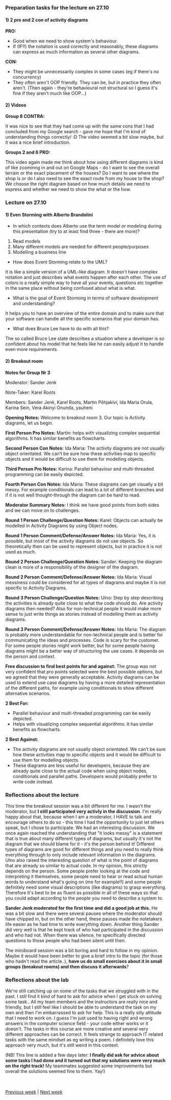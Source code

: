 ### Preparation tasks for the lecture on 27.10

#### 1) 2 pro and 2 con of activity diagrams

**PRO:**
* Good when we need to show system's behaviour.
* If (IF!!) the notation is used correctly and reasonably, these diagrams can express as much information as several other diagrams.

**CON:**
* They might be unnecessarily complex in some cases (eg if there's no concurrency)
* They often aren't OOP friendly. They can be, but in practice they often aren't. (Then again - they're behavioural not structural so I guess it's fine if they aren't much like OOP...)

#### 2) Videos

**Group 8 CONTRA:**

It was nice to see that they had come up with the same cons that I had concluded from my Google search - gave me hope that I'm kind of understanding things correctly! :D The video seemed a bit slow maybe, but it was a nice brief introduction.

**Groups 2 and 6 PRO:**

This video again made me think about how using different diagrams is kind of like zoominng in and out on Google Maps - do I want to see the overall terrain or the exact placement of the houses? Do I want to see where the shop is or do I also need to see the exact route from my house to the shop? We choose the right diagram based on how much details we need to express and whether we need to show the what or the how.

### Lecture on 27.10

#### 1) Even Storming with Alberto Brandolini <br>
* In which contexts does Alberto use the term model or modeling during this presentation (try to at least find three - there are more)?

1. Read models
2. Many different models are needed for different people/purposes
3. Modelling a business line

* How does Event Storming relate to the UML?

It is like a simple version of a UML-like diagram. It doesn't have complex notation and just describes what events happen after each other. The use of colors is a really simple way to have all your events, questions etc together in the same place without being confused about what is what.

* What is the goal of Event Storming in terms of software development and understanding?

It helps you to have an overview of the entire domain and to make sure that your software can handle all the specific scenarios that your domain has.

* What does Bruce Lee have to do with all this?

The so called Bruce Lee state describes a situation where a developer is so confident about his model that he feels like he can easily adjust it to handle even more requirements. 

#### 2) Breakout room

**Notes for Group Nr 3**

Moderator: Sander Jenk

Note-Taker: Karel Roots

Members: Sander Jenk, Karel Roots, Martin Põhjakivi, Ida Maria Orula, Karina Sein, Vera Akinyi Onunda, yauheni

**Opening Notes:**
Welcome to breakout room 3. Our topic is Activity diagrams, let us begin. <br>

**First Person Pro Notes:**
Martin: helps with visualizing complex sequential algorithms. It has similar benefits as flowcharts.

**Second Person Con Notes:**
Ida Maria: The activity diagrams are not usually object orientated. We can’t be sure how these activities map to specific objects and it would be difficult to use them for modelling objects.

**Third Person Pro Notes:**
Karina: Parallel behaviour and multi-threaded programming can be easily depicted.

**Fourth Person Con Notes:**
Ida Maria: These diagrams can get visually a bit messy. For example conditionals can lead to a lot of different branches and if it is not well thought-through the diagram can be hard to read.

**Moderator Summary Notes:**
I think we have good points from both sides and we can move on to challenges.

**Round 1 Person Challenge/Question Notes:**
Karel: Objects can actually be modelled in Activity Diagrams by using Object nodes.

**Round 1 Person Comment/Defense/Answer Notes:**
Ida Maria: Yes, it is possible, but most of the activity diagrams do not use objects. So theoretically then can be used to represent objects, but in practice it is not used as much.

**Round 2 Person Challenge/Question Notes:**
Sander: Keeping the diagram clean is more of a responsibility of the designer of the diagram.

**Round 2 Person Comment/Defense/Answer Notes:**
Ida Maria: Visual messiness could be considered for all types of diagrams and maybe it is not specific to Activity Diagrams.

**Round 3 Person Challenge/Question Notes:**
Ulno: Step by step describing the activities is already quite close to what the code should do. Are activity diagrams then needed? Also for non-technical people it would make more sense to just write things as stories instead of modelling them as activity diagrams.

**Round 3 Person Comment/Defense/Answer Notes:**
Ida Maria: The diagram is probably more understandable for non-technical people and is better for communicating the ideas and processes. Code is scary for the customer.
For some people stories might work better, but for some people having diagrams might be a better way of structuring the use cases. It depends on the person and context.

**Free discussion to find best points for and against:**
The group was not very confident that pro points selected were the best possible options, but we agreed that they were generally acceptable.
Activity diagrams can be used to extend use case diagrams by having a more detailed representation of the different paths, for example using conditionals to show different alternative scenarios.

**2 Best For:**

* Parallel behaviour and multi-threaded programming can be easily depicted.
* Helps with visualizing complex sequential algorithms. It has similar benefits as flowcharts.

**2 Best Against:**
* The activity diagrams are not usually object orientated. We can’t be sure how these activities map to specific objects and it would be difficult to use them for modelling objects.
* These diagrams are less useful for developers, because they are already quite close to the actual code when using object nodes, conditionals and parallel paths. Developers would probably prefer to write code instead.

### Reflections about the lecture

This time the breakout session was a bit different for me. I wasn't the moderator, but **I still participated very activly in the discussion**. I'm really happy about that, because when I am a moderator, I HAVE to talk and encourage others to do so - this time I had the opportunity to just let others speak, but I chose to participate. We had an interesting discussion. We once again reached the understanding that "it looks messy" is a statement that is true about many different types of diagrams, but usually it's not the diagram that we should blame for it - it's the person behind it! Different types of diagrams are good for different things and you need to really think everything through to only include relevant information in the diagrams. Ulno also raised the interesting question of what is the point of diagrams that are already so similar to actual code. In my opinion, this strictly depends on the person. Some people prefer looking at the code and interpreting it themselves, some people need to hear or read actual human words to understand what's going on (me for example!!) and some people definitely need some visual descriptions (like diagrams) to grasp everything. Therefore it's best to be as fluent as possible in all of these ways so that you could adapt according to the people you need to describe a system to. 

**Sander Jenk moderated for the first time and did a good job at this.** He was a bit slow and there were several pauses where the moderator should have chipped in, but on the other hand, these pauses made the notetakers life easier as he had time to write everything down. Another thing Sander did very well is that he kept track of who had participated in the discussion and who had not. When there was silence, he specifically directed questions to those people who had been silent until then.

The miroboard session was a bit boring and hard to follow in my opinion. Maybe it would have been better to give a brief intro to the topic (for those who hadn't read the article..), **have us do small exercises about it in small groups (breakout rooms) and then discuss it afterwards**? 

### Reflections about the lab

We're still catching up on some of the tasks that we struggled with in the past. I still find it kind of hard to ask for advice when I get stuck on solving some task.. All my team members and the instructors are really nice and friendly, but I still feel like I should be able to understand the task on my own and then I'm embarrassed to ask for help. This is a really silly attitude that I need to work on. I guess I'm just used to having right and wrong answers in the computer science field - your code either works or it doesn't. The tasks in this course are more creative and several very different approaches can be correct. It feels strange to approach IT related tasks with the same mindset as eg writing a poem. I definitely love this approach very much, but it's still weird in this context. 

(NB! This line is added a few days later: **I finally did ask for advice about some tasks I had done and it turned out that my solutions were very much on the right track!** My teammates suggested some improvements but overall the solutions seemed fine to them. Yay!)

<br><br>
[Previous week](/Ida_Maria_Orula/week_7.md) | [Next week](/Ida_Maria_Orula/week_9.md)
